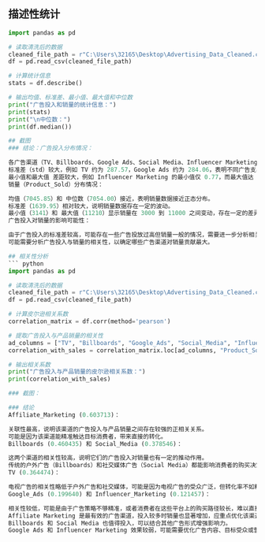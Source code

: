 ## 描述性统计
``` python
import pandas as pd

# 读取清洗后的数据
cleaned_file_path = r"C:\Users\32165\Desktop\Advertising_Data_Cleaned.csv"
df = pd.read_csv(cleaned_file_path)

# 计算统计信息
stats = df.describe()

# 输出均值、标准差、最小值、最大值和中位数
print("广告投入和销量的统计信息：")
print(stats)
print("\n中位数：")
print(df.median())

## 截图
### 结论：广告投入分布情况：

各广告渠道（TV、Billboards、Google Ads、Social Media、Influencer Marketing、Affiliate Marketing）的 均值（mean）和 中位数（50%）相对接近，说明数据的对称性较好，分布较均匀。
标准差（std）较大，例如 TV 约为 287.57，Google Ads 约为 284.06，表明不同广告支出之间的波动较大，可能存在极端值。
最小值和最大值 差距较大，例如 Influencer Marketing 的最小值仅 0.77，而最大值达 999.83，说明有一些广告投入非常少或非常多的情况。
销量（Product_Sold）分布情况：

均值（7045.85）和 中位数（7054.00）接近，表明销量数据接近正态分布。
标准差（1639.95）相对较大，说明销量数据存在一定的波动。
最小值（3141）和 最大值（11210）显示销量在 3000 到 11000 之间变动，存在一定的差异，但没有明显的极端值。
广告投入对销量的影响可能性：

由于广告投入的标准差较高，可能存在一些广告投放过高但销量一般的情况，需要进一步分析相关性。
可能需要分析广告投入与销量的相关性，以确定哪些广告渠道对销量贡献最大。

## 相关性分析
``` python
import pandas as pd

# 读取清洗后的数据
cleaned_file_path = r"C:\Users\32165\Desktop\Advertising_Data_Cleaned.csv"
df = pd.read_csv(cleaned_file_path)

# 计算皮尔逊相关系数
correlation_matrix = df.corr(method='pearson')

# 提取广告投入与产品销量的相关性
ad_columns = ["TV", "Billboards", "Google_Ads", "Social_Media", "Influencer_Marketing", "Affiliate_Marketing"]
correlation_with_sales = correlation_matrix.loc[ad_columns, "Product_Sold"]

# 输出相关系数
print("广告投入与产品销量的皮尔逊相关系数：")
print(correlation_with_sales)

### 截图：

### 结论
Affiliate_Marketing (0.603713)：

关联性最高，说明该渠道的广告投入与产品销量之间存在较强的正相关关系。
可能是因为该渠道能精准触达目标消费者，带来直接的转化。
Billboards (0.460435) 和 Social_Media (0.378546)：

这两个渠道的相关性较高，说明它们的广告投入对销量也有一定的推动作用。
传统的户外广告（Billboards）和社交媒体广告（Social Media）都能影响消费者的购买决策。
TV (0.364474)：

电视广告的相关性略低于户外广告和社交媒体，可能是因为电视广告的受众广泛，但转化率不如精准营销方式。
Google_Ads (0.199640) 和 Influencer_Marketing (0.121457)：

相关性较低，可能是由于广告策略不够精准，或者消费者在这些平台上的购买路径较长，难以直接转化为销量。
Affiliate Marketing 是最有效的广告渠道，投入较多时销量也显著增加，应重点优化该渠道的策略。
Billboards 和 Social Media 也值得投入，可以结合其他广告形式增强影响力。
Google Ads 和 Influencer Marketing 效果较弱，可能需要优化广告内容、目标受众或营销策略，以提高转化率。
